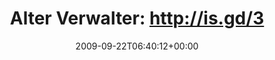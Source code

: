 ---
retweeted: false
source: <a href="http://twitter.com" rel="nofollow">Twitter Web Client</a>
entities:
  hashtags:
  - text: CDU
    indices:
    - '36'
    - '40'
  symbols: []
  user_mentions: []
  urls: []
display_text_range:
- '0'
- '41'
favorite_count: '0'
id_str: '4166928786'
truncated: false
retweet_count: '0'
id: '4166928786'
created_at: Tue Sep 22 06:40:12 +0000 2009
favorited: false
full_text: 'Alter Verwalter: http://is.gd/3ye2T #CDU+'
lang: de
tags:
- CDU
- pesos:twitter
date: '2009-09-22T06:40:12+00:00'
src: https://twitter.com/bascht/status/4166928786
original_url: https://twitter.com/bascht/status/4166928786
type: twitter_tweet
text: 'Alter Verwalter: http://is.gd/3ye2T #CDU+'
title: 'Alter Verwalter: http://is.gd/3'

---